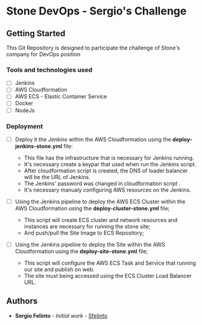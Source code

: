 # Stone DevOps - Sergio's Challenge

## Getting Started
This Git Repository is designed to participate the challenge of Stone's company for DevOps position

### Tools and technologies used

- [ ] Jenkins
- [ ] AWS Cloudformation
- [ ] AWS ECS - Elastic Container Service
- [ ] Docker
- [ ] NodeJs

### Deployment

- [ ] Deploy it the Jenkins within the AWS Cloudformation using the **deploy-jenkins-stone.yml** file:
    - This file has the infrastructure that is necessary for Jenkins running.
    - It's necessary create a keypar that used when run the Jenkins script.
    - After cloudformation script is created, the DNS of loader balancer will be the URL of Jenkins.
    - The Jenkins' password was changed in cloudformation script .
    - It's necessary manualy configuring AWS resources on the Jenkins.

- [ ] Using the Jenkins pipeline to deploy the AWS ECS Cluster within the AWS Cloudformation using the **deploy-cluster-stone.yml** file;
    - This script will create ECS cluster and network resources and instances are necessary for running the stone site;
    - And push/pull the Site Image to ECS Repository;

- [ ] Using the Jenkins pipeline to deploy the Site within the AWS Cloudformation using the **deploy-site-stone.yml** file;
    - This script will configure the AWS ECS Task and Service that running our site and publish on web.
    - The site must being accessed using the ECS Cluster Load Balancer URL.
    
## Authors

* **Sergio Felinto** - *Initial work* - [Sfelinto](https://github.com/sfelinto/stone_challenge)